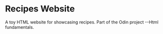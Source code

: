 # Recipes Website

A toy HTML website for showcasing recipes.
Part of the Odin project --Html fundamentals. 
